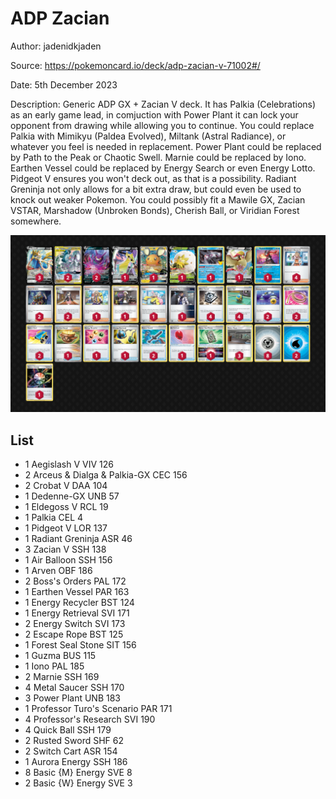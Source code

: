 # ADP Zacian

Author: jadenidkjaden

Source: <https://pokemoncard.io/deck/adp-zacian-v-71002#/>

Date: 5th December 2023

Description: Generic ADP GX + Zacian V deck. It has Palkia (Celebrations) as an early game lead, in comjuction with Power Plant it can lock your opponent from drawing while allowing you to continue. You could replace Palkia with Mimikyu (Paldea Evolved), Miltank (Astral Radiance), or whatever you feel is needed in replacement. Power Plant could be replaced by Path to the Peak or Chaotic Swell. Marnie could be replaced by Iono. Earthen Vessel could be replaced by Energy Search or even Energy Lotto. Pidgeot V ensures you won't deck out, as that is a possibility. Radiant Greninja not only allows for a bit extra draw, but could even be used to knock out weaker Pokemon. You could possibly fit a Mawile GX, Zacian VSTAR, Marshadow (Unbroken Bonds), Cherish Ball, or Viridian Forest somewhere.

![decklist](../../images/PAR/ADP%20Zacian/1-%20ADP%20Zacian.png)

## List

* 1 Aegislash V VIV 126
* 2 Arceus & Dialga & Palkia-GX CEC 156
* 2 Crobat V DAA 104
* 1 Dedenne-GX UNB 57
* 1 Eldegoss V RCL 19
* 1 Palkia CEL 4
* 1 Pidgeot V LOR 137
* 1 Radiant Greninja ASR 46
* 3 Zacian V SSH 138
* 1 Air Balloon SSH 156
* 1 Arven OBF 186
* 2 Boss's Orders PAL 172
* 1 Earthen Vessel PAR 163
* 1 Energy Recycler BST 124
* 1 Energy Retrieval SVI 171
* 2 Energy Switch SVI 173
* 2 Escape Rope BST 125
* 1 Forest Seal Stone SIT 156
* 1 Guzma BUS 115
* 1 Iono PAL 185
* 2 Marnie SSH 169
* 4 Metal Saucer SSH 170
* 3 Power Plant UNB 183
* 1 Professor Turo's Scenario PAR 171
* 4 Professor's Research SVI 190
* 4 Quick Ball SSH 179
* 2 Rusted Sword SHF 62
* 2 Switch Cart ASR 154
* 1 Aurora Energy SSH 186
* 8 Basic {M} Energy SVE 8
* 2 Basic {W} Energy SVE 3

